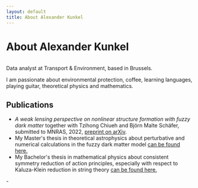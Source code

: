 ```yaml
---
layout: default
title: About Alexander Kunkel
---
```


<div class="post">
	<h1 class="pageTitle">About Alexander Kunkel</h1>
	<div class="circular_image">
	<img src="{{ site.baseurl }}/assets/img/about/2023_quadratic.jpeg" alt="">
	</div>
	<p class="intro">Data analyst at Transport & Environment, based in Brussels.</p>
	<p>I am passionate about environmental protection, coffee, learning languages, playing guitar, theoretical physics and mathematics.</p>
	<h2>Publications</h2>
	<ul>
  		<li><em>A weak lensing perspective on nonlinear structure formation with fuzzy dark matter</em> together with Tzihong Chiueh and Björn Malte Schäfer, submitted to MNRAS, 2022, <a href="https://arxiv.org/abs/2211.01523">preprint on arXiv</a>.</li>  		<li> My Master's thesis in theoretical astrophysics about perturbative and numerical calculations in the fuzzy dark matter model <a href="{{ site.baseurl }}/assets/pdfs/kunkel_masters_thesis.pdf">  can be found here.</a></li>
		<li> My Bachelor's thesis in mathematical physics about consistent symmetry reduction of action principles, especially with respect to Kaluza-Klein reduction in string theory <a href="{{ site.baseurl }}/assets/pdfs/kunkel_bachelors_thesis.pdf"> can be found here.</a></li>
  	</ul>-
</div>
